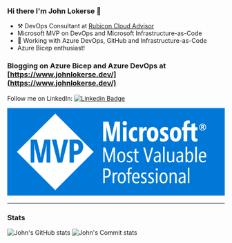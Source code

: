 ### Hi there I'm John Lokerse 👋

 - ⚒ DevOps Consultant at [Rubicon Cloud Advisor](https://rubicon.nl/)
 - Microsoft MVP on DevOps and Microsoft Infrastructure-as-Code
 - 🚀 Working with Azure DevOps, GitHub and Infrastructure-as-Code
 - Azure Bicep enthusiast!

### Blogging on Azure Bicep and Azure DevOps at [https://www.johnlokerse.dev/](https://www.johnlokerse.dev/)
Follow me on LinkedIn: [![Linkedin Badge](https://img.shields.io/badge/-johnlokerse-blue?style=flat&logo=Linkedin&logoColor=white&link=https://www.linkedin.com/in/johnlokerse/)](https://www.linkedin.com/in/johnlokerse/)

![](./github-profile-mvp.jpg)

---
### Stats

![John's GitHub stats](https://github-readme-stats.vercel.app/api?username=johnlokerse&show_icons=true&theme=onedark)
![John's Commit stats](https://github-profile-summary-cards.vercel.app/api/cards/profile-details?username=johnlokerse&theme=github_dark)
